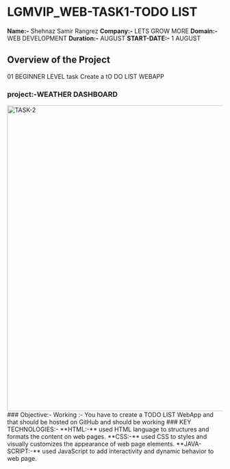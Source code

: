 # LGMVIP_WEB-TASK1-TODO LIST
**Name:-** Shehnaz Samir Rangrez
**Company:-** LETS GROW MORE
**Domain:-**  WEB DEVELOPMENT
**Duration:-**  AUGUST
**START-DATE:-**  1 AUGUST

## Overview of the Project
01
BEGINNER LEVEL task
Create a tO DO LIST WEBAPP
### project:-WEATHER DASHBOARD
<img width="712" alt="TASK-2" src="https://github.com/user-attachments/assets/53e51546-ad72-4cc9-9339-3a946a471c92">
### Objective:-
Working :-
You have to create a TODO LIST
WebApp and that should be hosted on GitHub and should be working
### KEY TECHNOLOGIES:-
**HTML:-** used HTML language to structures and formats the content on web pages.
**CSS:-** used CSS to styles and visually customizes the appearance of web page elements.
**JAVA-SCRIPT:-** used JavaScript to add interactivity and dynamic behavior to web page.
